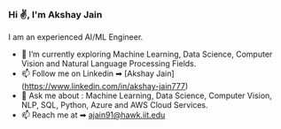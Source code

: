 ### Hi ✌, I'm Akshay Jain


I am an experienced AI/ML Engineer.

- 🔭 I’m currently exploring Machine Learning, Data Science, Computer Vision and Natural Language Processing Fields.
- 📫 Follow me on Linkedin ➡︎ [Akshay Jain] (https://www.linkedin.com/in/akshay-jain777)
- 💬 Ask me about : Machine Learning, Data Science, Computer Vision, NLP, SQL, Python, Azure and AWS Cloud Services.
- 📫 Reach me at ➡︎ ajain91@hawk.iit.edu
